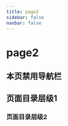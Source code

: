 ```yaml
---
title: page2
sidebar: false
navbar: false
---
```


# page2

## 本页禁用导航栏

## 页面目录层级1

### 页面目录层级2


